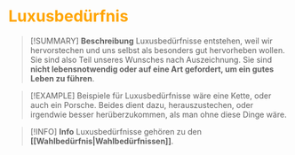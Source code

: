 # <font color = "orange">Luxusbedürfnis</font>

>[!SUMMARY] **Beschreibung**
>Luxusbedürfnisse entstehen, weil wir hervorstechen und uns selbst als besonders gut hervorheben wollen. Sie sind also Teil unseres Wunsches nach Auszeichnung. Sie sind **nicht lebensnotwendig oder auf eine Art gefordert, um ein gutes Leben zu führen**.

>[!EXAMPLE]
>Beispiele für Luxusbedürfnisse wäre eine Kette, oder auch ein Porsche. Beides dient dazu, herauszustechen, oder irgendwie besser herüberzukommen, als man ohne diese Dinge wäre.

>[!INFO] **Info**
>Luxusbedürfnisse gehören zu den **[[Wahlbedürfnis|Wahlbedürfnissen]]**.


